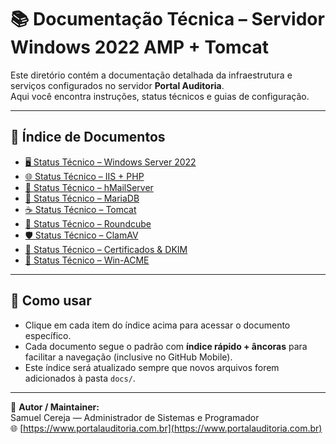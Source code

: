 # 📚 Documentação Técnica – Servidor Windows 2022 AMP + Tomcat

Este diretório contém a documentação detalhada da infraestrutura e serviços configurados no servidor **Portal Auditoria**.  
Aqui você encontra instruções, status técnicos e guias de configuração.

---

## 📑 Índice de Documentos

- [🖥️ Status Técnico – Windows Server 2022](status_windows2022.md)
- [🌐 Status Técnico – IIS + PHP](STATUS_TECNICO_IIS_PHP.md)
- [📧 Status Técnico – hMailServer](status_hmailserver.md)
- [🐘 Status Técnico – MariaDB](status_mariadb.md)
- [☕ Status Técnico – Tomcat](status_tomcat.md)
- [📨 Status Técnico – Roundcube](status_roundcube.md)
- [🛡️ Status Técnico – ClamAV](STATUS_TECNICO_CLAMAV.md)
- [🔑 Status Técnico – Certificados & DKIM](STATUS_TECNICO_CERTIFICADOS_DKIM.md)
- [🔐 Status Técnico – Win-ACME](STATUS_TECNICO_WINACME.md)

---

## 📌 Como usar

- Clique em cada item do índice acima para acessar o documento específico.  
- Cada documento segue o padrão com **índice rápido + âncoras** para facilitar a navegação (inclusive no GitHub Mobile).  
- Este índice será atualizado sempre que novos arquivos forem adicionados à pasta `docs/`.

---

👤 **Autor / Maintainer:**  
Samuel Cereja — Administrador de Sistemas e Programador  
🌐 [https://www.portalauditoria.com.br](https://www.portalauditoria.com.br)

